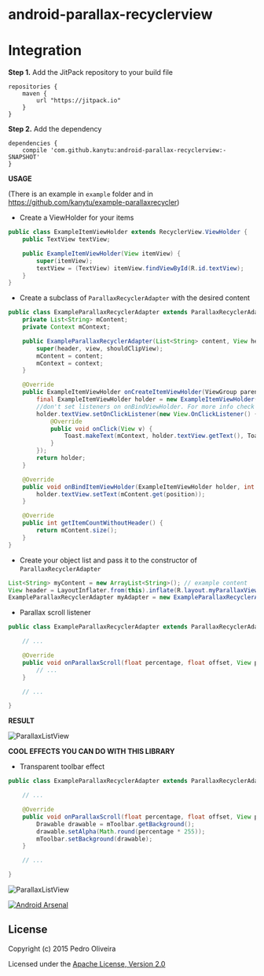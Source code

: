 android-parallax-recyclerview
============================

**Integration**
====

**Step 1.** Add the JitPack repository to your build file

   	repositories {
   	    maven {
   	        url "https://jitpack.io"
   	    }
   	}
   	
**Step 2.** Add the dependency

    dependencies {
    	compile 'com.github.kanytu:android-parallax-recyclerview:-SNAPSHOT'
    }

**USAGE**

(There is an example in `example` folder and in https://github.com/kanytu/example-parallaxrecycler)

 - Create a ViewHolder for your items

 ```java
 public class ExampleItemViewHolder extends RecyclerView.ViewHolder {
     public TextView textView;

     public ExampleItemViewHolder(View itemView) {
         super(itemView);
         textView = (TextView) itemView.findViewById(R.id.textView);
     }
 }
 ```

 - Create a subclass of `ParallaxRecyclerAdapter` with the desired content

```java
public class ExampleParallaxRecyclerAdapter extends ParallaxRecyclerAdapter<ExampleItemViewHolder> {
    private List<String> mContent;
    private Context mContext;

    public ExampleParallaxRecyclerAdapter(List<String> content, View header, RecyclerView view, boolean shouldClipView, Context context) {
        super(header, view, shouldClipView);
        mContent = content;
        mContext = context;
    }

    @Override
    public ExampleItemViewHolder onCreateItemViewHolder(ViewGroup parent) {
        final ExampleItemViewHolder holder = new ExampleItemViewHolder(LayoutInflater.from(mContext).inflate(R.layout.row_recyclerview, parent, false));
        //don't set listeners on onBindViewHolder. For more info check http://androidshenanigans.blogspot.pt/2015/02/viewholder-pattern-common-mistakes.html
        holder.textView.setOnClickListener(new View.OnClickListener() {
            @Override
            public void onClick(View v) {
                Toast.makeText(mContext, holder.textView.getText(), Toast.LENGTH_SHORT).show();
            }
        });
        return holder;
    }

    @Override
    public void onBindItemViewHolder(ExampleItemViewHolder holder, int position) {
        holder.textView.setText(mContent.get(position));
    }

    @Override
    public int getItemCountWithoutHeader() {
        return mContent.size();
    }
}
```

 - Create your object list and pass it to the constructor of `ParallaxRecyclerAdapter`

```java
List<String> myContent = new ArrayList<String>(); // example content
View header = LayoutInflater.from(this).inflate(R.layout.myParallaxView, myRecycler, false);
ExampleParallaxRecyclerAdapter myAdapter = new ExampleParallaxRecyclerAdapter(myContent, header, recyclerView, false, getContext());
```

 - Parallax scroll listener

```java
public class ExampleParallaxRecyclerAdapter extends ParallaxRecyclerAdapter<ExampleItemViewHolder> {

    // ...

    @Override
    public void onParallaxScroll(float percentage, float offset, View parallax) {
        // ...
    }

    // ...

}
```

**RESULT**

![ParallaxListView](https://raw.githubusercontent.com/kanytu/android-parallax-recycleview/master/screenshots/screenshot.gif)

**COOL EFFECTS YOU CAN DO WITH THIS LIBRARY**

 - Transparent toolbar effect

```java
public class ExampleParallaxRecyclerAdapter extends ParallaxRecyclerAdapter<ExampleItemViewHolder> {

    // ...

    @Override
    public void onParallaxScroll(float percentage, float offset, View parallax) {
        Drawable drawable = mToolbar.getBackground();
        drawable.setAlpha(Math.round(percentage * 255));
        mToolbar.setBackground(drawable);
    }

    // ...

}
```

![ParallaxListView](https://raw.githubusercontent.com/kanytu/android-parallax-recycleview/master/screenshots/parallaxtoolbar.gif)

[![Android Arsenal](https://img.shields.io/badge/Android%20Arsenal-android--parallax--recyclerview-brightgreen.svg?style=flat)](https://android-arsenal.com/details/3/1095)

## License
Copyright (c) 2015 Pedro Oliveira

Licensed under the [Apache License, Version 2.0](http://www.apache.org/licenses/LICENSE-2.0.html)

